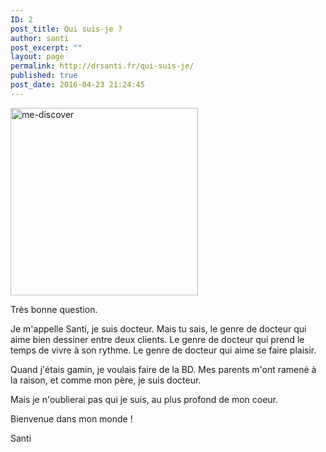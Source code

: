 ```yaml
---
ID: 2
post_title: Qui suis-je ?
author: santi
post_excerpt: ""
layout: page
permalink: http://drsanti.fr/qui-suis-je/
published: true
post_date: 2016-04-23 21:24:45
---
```

<img class="size-medium wp-image-22 alignright" src="http://drsanti.fr/wp-content/uploads/2016/04/me-discover-1-300x300.png" alt="me-discover" width="300" height="300" />

Très bonne question.

Je m'appelle Santi, je suis docteur. Mais tu sais, le genre de docteur qui aime bien dessiner entre deux clients. Le genre de docteur qui prend le temps de vivre à son rythme. Le genre de docteur qui aime se faire plaisir.

Quand j'étais gamin, je voulais faire de la BD. Mes parents m'ont ramené à la raison, et comme mon père, je suis docteur.

Mais je n'oublierai pas qui je suis, au plus profond de mon coeur.

Bienvenue dans mon monde !

Santi
